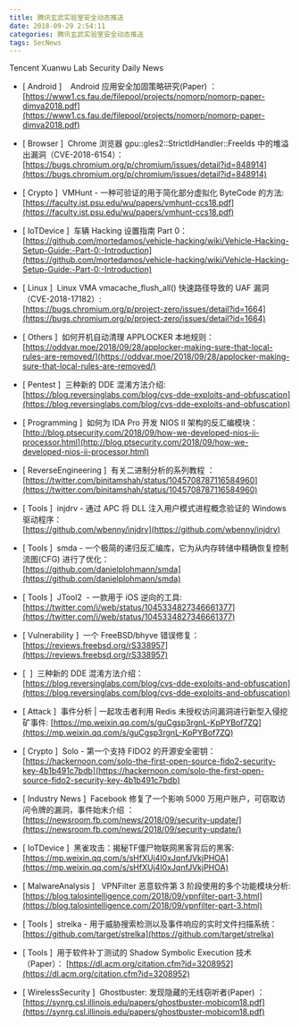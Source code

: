 ```yaml
---
title: 腾讯玄武实验室安全动态推送
date: 2018-09-29 2:54:11
categories: 腾讯玄武实验室安全动态推送
tags: SecNews
---
```


Tencent Xuanwu Lab Security Daily News  
* [ Android ]    Android 应用安全加固策略研究(Paper) ：   
[https://www1.cs.fau.de/filepool/projects/nomorp/nomorp-paper-dimva2018.pdf](https://www1.cs.fau.de/filepool/projects/nomorp/nomorp-paper-dimva2018.pdf)  

* [ Browser ]  Chrome 浏览器 gpu::gles2::StrictIdHandler::FreeIds 中的堆溢出漏洞（CVE-2018-6154）：   
[https://bugs.chromium.org/p/chromium/issues/detail?id=848914](https://bugs.chromium.org/p/chromium/issues/detail?id=848914)  

* [ Crypto ]  VMHunt - 一种可验证的用于简化部分虚拟化 ByteCode 的方法:   
[https://faculty.ist.psu.edu/wu/papers/vmhunt-ccs18.pdf](https://faculty.ist.psu.edu/wu/papers/vmhunt-ccs18.pdf)  

* [ IoTDevice ]  车辆 Hacking 设置指南 Part 0：   
[https://github.com/mortedamos/vehicle-hacking/wiki/Vehicle-Hacking-Setup-Guide:-Part-0:-Introduction](https://github.com/mortedamos/vehicle-hacking/wiki/Vehicle-Hacking-Setup-Guide:-Part-0:-Introduction)  

* [ Linux ]  Linux VMA vmacache_flush_all() 快速路径导致的 UAF 漏洞（CVE-2018-17182）:   
[https://bugs.chromium.org/p/project-zero/issues/detail?id=1664](https://bugs.chromium.org/p/project-zero/issues/detail?id=1664)  

* [ Others ]  如何开机自动清理 APPLOCKER 本地规则：   
[https://oddvar.moe/2018/09/28/applocker-making-sure-that-local-rules-are-removed/](https://oddvar.moe/2018/09/28/applocker-making-sure-that-local-rules-are-removed/)  

* [ Pentest ]  三种新的 DDE 混淆方法介绍:   
[https://blog.reversinglabs.com/blog/cvs-dde-exploits-and-obfuscation](https://blog.reversinglabs.com/blog/cvs-dde-exploits-and-obfuscation)  

* [ Programming ]  如何为 IDA Pro 开发 NIOS II 架构的反汇编模块：   
[http://blog.ptsecurity.com/2018/09/how-we-developed-nios-ii-processor.html](http://blog.ptsecurity.com/2018/09/how-we-developed-nios-ii-processor.html)  

* [ ReverseEngineering ]  有关二进制分析的系列教程 ：   
[https://twitter.com/binitamshah/status/1045708787116584960](https://twitter.com/binitamshah/status/1045708787116584960)  

* [ Tools ]  injdrv - 通过 APC 将 DLL 注入用户模式进程概念验证的 Windows 驱动程序：   
[https://github.com/wbenny/injdrv](https://github.com/wbenny/injdrv)  

* [ Tools ]  smda - 一个极简的递归反汇编库，它为从内存转储中精确恢复控制流图(CFG) 进行了优化：   
[https://github.com/danielplohmann/smda](https://github.com/danielplohmann/smda)  

* [ Tools ]  JTool2  - 一款用于 iOS 逆向的工具:   
[https://twitter.com/i/web/status/1045334827346661377](https://twitter.com/i/web/status/1045334827346661377)  

* [ Vulnerability ]  一个 FreeBSD/bhyve 错误修复：   
[https://reviews.freebsd.org/rS338957](https://reviews.freebsd.org/rS338957)  

* [  ]  三种新的 DDE 混淆方法介绍：  
[https://blog.reversinglabs.com/blog/cvs-dde-exploits-and-obfuscation](https://blog.reversinglabs.com/blog/cvs-dde-exploits-and-obfuscation)  

* [ Attack ]  事件分析 | 一起攻击者利用 Redis 未授权访问漏洞进行新型入侵挖矿事件: 
[https://mp.weixin.qq.com/s/guCgsp3rgnL-KpPYBof7ZQ](https://mp.weixin.qq.com/s/guCgsp3rgnL-KpPYBof7ZQ)  

* [ Crypto ]  Solo - 第一个支持 FIDO2 的开源安全密钥： 
[https://hackernoon.com/solo-the-first-open-source-fido2-security-key-4b1b491c7bdb](https://hackernoon.com/solo-the-first-open-source-fido2-security-key-4b1b491c7bdb)  

* [ Industry News ]  Facebook 修复了一个影响 5000 万用户账户，可窃取访问令牌的漏洞，事件始末介绍 ： 
[https://newsroom.fb.com/news/2018/09/security-update/](https://newsroom.fb.com/news/2018/09/security-update/)  

* [ IoTDevice ]  黑雀攻击：揭秘TF僵尸物联网黑客背后的黑客: 
[https://mp.weixin.qq.com/s/sHfXUj4I0xJqnfJVkjPHOA](https://mp.weixin.qq.com/s/sHfXUj4I0xJqnfJVkjPHOA)  

* [ MalwareAnalysis ]   VPNFilter 恶意软件第 3 阶段使用的多个功能模块分析: 
[https://blog.talosintelligence.com/2018/09/vpnfilter-part-3.html](https://blog.talosintelligence.com/2018/09/vpnfilter-part-3.html)  

* [ Tools ]  strelka - 用于威胁搜索检测以及事件响应的实时文件扫描系统： 
[https://github.com/target/strelka](https://github.com/target/strelka)  

* [ Tools ]  用于软件补丁测试的 Shadow Symbolic Execution 技术（Paper）： 
[https://dl.acm.org/citation.cfm?id=3208952](https://dl.acm.org/citation.cfm?id=3208952)  

* [ WirelessSecurity ]  Ghostbuster: 发现隐藏的无线窃听者(Paper) ： 
[https://synrg.csl.illinois.edu/papers/ghostbuster-mobicom18.pdf](https://synrg.csl.illinois.edu/papers/ghostbuster-mobicom18.pdf)  

